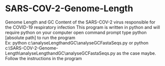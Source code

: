 # SARS-COV-2-Genome-Length
Genome Length and GC Content of the SARS-COV-2 virus responsible for the COVID-19 respiratory infection
This program is written in python and will require python on your computer 
open command prompt
type python [absolute path] to run the program  
Ex: python c:\analyseLengthandGC\analyseGCFastaSeqs.py or python c:\SARS-COV-2-Genome-Length\analyseLengthandGC\analyseGCFastaSeqs.py as the case maybe.
Follow the instructions in the program
